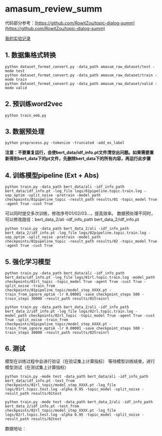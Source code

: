 # amasum_review_summ
代码部分参考：[https://github.com/RowitZou/topic-dialog-summ](https://github.com/RowitZou/topic-dialog-summ)

[我的实验记录](https://github.com/wzl0228/note/blob/main/%E4%B8%A4%E9%98%B6%E6%AE%B5%E6%84%8F%E8%A7%81%E6%91%98%E8%A6%81%E6%A8%A1%E5%9E%8B%E5%AE%9E%E9%AA%8C%E8%AE%B0%E5%BD%95.md)

## 1. 数据集格式转换

```
python dataset_format_convert.py -data_path amasum_raw_dataset/test -mode test
python dataset_format_convert.py -data_path amasum_raw_dataset/train -mode train
python dataset_format_convert.py -data_path amasum_raw_dataset/valid -mode valid
```

## 2. 预训练word2vec

```
python train_emb.py
```

## 3. 数据预处理

```
python preprocess.py -tokenize -truncated -add_ex_label
```
    
**注意：不要重复运行，会使bert_data/idf_info.pt文件清空出问题。如果需要重新得到bert_data下的pt文件，先删除bert_data下的所有内容，再运行此步骤**

## 4. 训练模型pipeline (Ext + Abs)

```
python train.py -data_path bert_data/ali -idf_info_path bert_data/idf_info.pt -log_file logs/01pipeline.topic.train.log -sep_optim -split_noise -pretrain -model_path checkpoints/01pipeline_topic -result_path results/01 -topic_model True -agent True -cust True
```
    
可以同时提交多次训练，修改序号01/02/03...，提高效率。
数据预处理不同时，可以修改路径：bert_data_2/ali -idf_info_path bert_data_2/idf_info.pt
    
```
python train.py -data_path bert_data_2/ali -idf_info_path bert_data_2/idf_info.pt -log_file logs/02pipeline.topic.train.log -sep_optim -split_noise -pretrain -model_path checkpoints/02pipeline_topic -result_path results/02 -topic_model True -agent True -cust True
```

## 5. 强化学习模型

```
python train.py -data_path bert_data/ali -idf_info_path bert_data/idf_info.pt -log_file logs/01rl.topic.train.log -model_path checkpoints/01rl_topic -topic_model True -agent True -cust True -split_noise -train_from checkpoints/01pipeline_topic/model_step_XXXX.pt -train_from_ignore_optim -lr 0.00001 -save_checkpoint_steps 500 -train_steps 30000 -result_path results/01trainrl
```
```
python train.py -data_path bert_data_2/ali -idf_info_path bert_data_2/idf_info.pt -log_file logs/02rl.topic.train.log -model_path checkpoints/02rl_topic -topic_model True -agent True -cust True -split_noise -train_from checkpoints/02pipeline_topic/model_step_XXXX.pt -train_from_ignore_optim -lr 0.00001 -save_checkpoint_steps 500 -train_steps 30000 -result_path results/02trainrl
```

## 6. 测试
模型在训练过程中会进行验证（在验证集上计算指标）
等待模型训练结束，进行模型测试（在测试集上计算指标）
```
python train.py -mode test -data_path bert_data/ali -idf_info_path bert_data/idf_info.pt -test_from checkpoints/01rl_topic/model_step_XXXX.pt -log_file logs/01rl.topic.test.log -alpha 0.95 -topic_model -split_noise -result_path results/01test
```
```
python train.py -mode test -data_path bert_data_2/ali -idf_info_path bert_data_2/idf_info.pt -test_from checkpoints/02rl_topic/model_step_XXXX.pt -log_file logs/02rl.topic.test.log -alpha 0.95 -topic_model -split_noise -result_path results/02test
```

数据地址：
